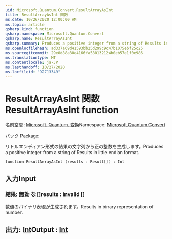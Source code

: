 ```yaml
---
uid: Microsoft.Quantum.Convert.ResultArrayAsInt
title: ResultArrayAsInt 関数
ms.date: 10/26/2020 12:00:00 AM
ms.topic: article
qsharp.kind: function
qsharp.namespace: Microsoft.Quantum.Convert
qsharp.name: ResultArrayAsInt
qsharp.summary: Produces a positive integer from a string of Results in little endian format.
ms.openlocfilehash: ad337a69d41593bb25d299c9c47b1075ebf25c25
ms.sourcegitcommit: 29e0d88a30e4166fa580132124b0eb57e1f0e986
ms.translationtype: MT
ms.contentlocale: ja-JP
ms.lasthandoff: 10/27/2020
ms.locfileid: "92713349"
---
```

# <a name="resultarrayasint-function"></a><span data-ttu-id="3e793-102">ResultArrayAsInt 関数</span><span class="sxs-lookup"><span data-stu-id="3e793-102">ResultArrayAsInt function</span></span>

<span data-ttu-id="3e793-103">名前空間: [Microsoft. Quantum. 変換](xref:Microsoft.Quantum.Convert)</span><span class="sxs-lookup"><span data-stu-id="3e793-103">Namespace: [Microsoft.Quantum.Convert](xref:Microsoft.Quantum.Convert)</span></span>

<span data-ttu-id="3e793-104">パック [](https://nuget.org/packages/)</span><span class="sxs-lookup"><span data-stu-id="3e793-104">Package: [](https://nuget.org/packages/)</span></span>


<span data-ttu-id="3e793-105">リトルエンディアン形式の結果の文字列から正の整数を生成します。</span><span class="sxs-lookup"><span data-stu-id="3e793-105">Produces a positive integer from a string of Results in little endian format.</span></span>

```qsharp
function ResultArrayAsInt (results : Result[]) : Int
```


## <a name="input"></a><span data-ttu-id="3e793-106">入力</span><span class="sxs-lookup"><span data-stu-id="3e793-106">Input</span></span>

### <a name="results--__invalidresult__"></a><span data-ttu-id="3e793-107">結果: __無効 <Result> な__ []</span><span class="sxs-lookup"><span data-stu-id="3e793-107">results : __invalid<Result>__ []</span></span>

<span data-ttu-id="3e793-108">数値のバイナリ表現が生成されます。</span><span class="sxs-lookup"><span data-stu-id="3e793-108">Results in binary representation of number.</span></span>



## <a name="output--int"></a><span data-ttu-id="3e793-109">出力: [Int](xref:microsoft.quantum.lang-ref.int)</span><span class="sxs-lookup"><span data-stu-id="3e793-109">Output : [Int](xref:microsoft.quantum.lang-ref.int)</span></span>

